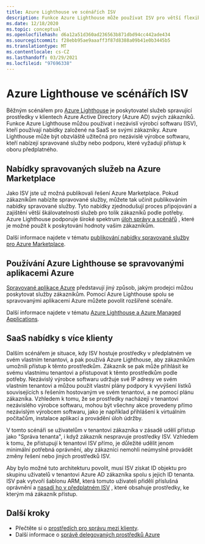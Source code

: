 ```yaml
---
title: Azure Lighthouse ve scénářích ISV
description: Funkce Azure Lighthouse může používat ISV pro větší flexibilitu s nabídkami zákazníků.
ms.date: 12/18/2020
ms.topic: conceptual
ms.openlocfilehash: d6a12a51d360ad236563b871dbd94cc442ade434
ms.sourcegitcommit: f28ebb95ae9aaaff3f87d8388a09b41e0b3445b5
ms.translationtype: MT
ms.contentlocale: cs-CZ
ms.lasthandoff: 03/29/2021
ms.locfileid: "97696338"
---
```

# <a name="azure-lighthouse-in-isv-scenarios"></a>Azure Lighthouse ve scénářích ISV

Běžným scénářem pro [Azure Lighthouse](../overview.md) je poskytovatel služeb spravující prostředky v klientech Azure Active Directory (Azure AD) svých zákazníků. Funkce Azure Lighthouse můžou používat i nezávislí výrobci softwaru (ISV), kteří používají nabídky založené na SaaS se svými zákazníky. Azure Lighthouse může být obzvláště užitečná pro nezávislé výrobce softwaru, kteří nabízejí spravované služby nebo podporu, které vyžadují přístup k oboru předplatného.

## <a name="managed-service-offers-in-azure-marketplace"></a>Nabídky spravovaných služeb na Azure Marketplace

Jako ISV jste už možná publikovali řešení Azure Marketplace. Pokud zákazníkům nabízíte spravované služby, můžete tak učinit publikováním nabídky spravované služby. Tyto nabídky zjednodušují proces připojování a zajištění větší škálovatelnosti služeb pro tolik zákazníků podle potřeby. Azure Lighthouse podporuje široké spektrum [úloh správy a scénářů](cross-tenant-management-experience.md#enhanced-services-and-scenarios) , které je možné použít k poskytování hodnoty vašim zákazníkům.

Další informace najdete v tématu [publikování nabídky spravované služby pro Azure Marketplace](../how-to/publish-managed-services-offers.md).

## <a name="using-azure-lighthouse-with-azure-managed-applications"></a>Používání Azure Lighthouse se spravovanými aplikacemi Azure

[Spravované aplikace Azure](../../azure-resource-manager/managed-applications/overview.md) představují jiný způsob, jakým prodejci můžou poskytovat služby zákazníkům. Pomocí Azure Lighthouse spolu se spravovanými aplikacemi Azure můžete povolit rozšířené scénáře.

Další informace najdete v tématu [Azure Lighthouse a Azure Managed Applications](managed-applications.md).

## <a name="saas-based-multi-tenant-offerings"></a>SaaS nabídky s více klienty

Dalším scénářem je situace, kdy ISV hostuje prostředky v předplatném ve svém vlastním tenantovi, a pak používá Azure Lighthouse, aby zákazníkům umožnili přístup k těmto prostředkům. Zákazník se pak může přihlásit ke svému vlastnímu tenantovi a přistupovat k těmto prostředkům podle potřeby. Nezávislý výrobce softwaru udržuje své IP adresy ve svém vlastním tenantovi a můžou použít vlastní plány podpory k vyvýšení lístků souvisejících s řešením hostovaným ve svém tenantovi, a ne pomocí plánu zákazníka. Vzhledem k tomu, že se prostředky nacházejí v tenantovi nezávislého výrobce softwaru, mohou být všechny akce provedeny přímo nezávislým výrobcem softwaru, jako je například přihlášení k virtuálním počítačům, instalace aplikací a provádění úloh údržby.

V tomto scénáři se uživatelům v tenantovi zákazníka v zásadě udělí přístup jako "Správa tenanta", i když zákazník nespravuje prostředky ISV. Vzhledem k tomu, že přistupují k tenantovi ISV přímo, je důležité udělit jenom minimální potřebná oprávnění, aby zákazníci nemohli neúmyslně provádět změny řešení nebo jiných prostředků ISV.

Aby bylo možné tuto architekturu povolit, musí ISV získat ID objektu pro skupinu uživatelů v tenantovi Azure AD zákazníka spolu s jejich ID tenanta. ISV pak vytvoří šablonu ARM, která tomuto uživateli přidělí příslušná oprávnění a [nasadí ho v předplatném ISV](../how-to/onboard-customer.md) , které obsahuje prostředky, ke kterým má zákazník přístup.

## <a name="next-steps"></a>Další kroky

- Přečtěte si o [prostředích pro správu mezi klienty](cross-tenant-management-experience.md).
- Další informace o [správě delegovaných prostředků Azure](azure-delegated-resource-management.md)